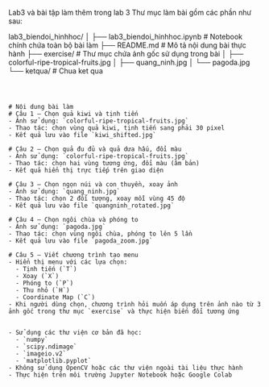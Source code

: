 Lab3 và bài tập làm thêm trong lab 3
Thư mục làm bài gồm các phần như sau:

lab3_biendoi_hinhhoc/
│
├── lab3_biendoi_hinhhoc.ipynb    # Notebook chính chứa toàn bộ bài làm
├── README.md                     # Mô tả nội dung bài thực hành
├── exercise/                     # Thư mục chứa ảnh gốc sử dụng trong bài
│   ├── colorful-ripe-tropical-fruits.jpg
│   ├── quang_ninh.jpg
│   └── pagoda.jpg
└── ketqua/                       # Chua ket qua
```



# Nội dung bài làm
# Câu 1 – Chọn quả kiwi và tịnh tiến
- Ảnh sử dụng: `colorful-ripe-tropical-fruits.jpg`
- Thao tác: chọn vùng quả kiwi, tịnh tiến sang phải 30 pixel
- Kết quả lưu vào file `kiwi_shifted.jpg`

# Câu 2 – Chọn quả đu đủ và quả dưa hấu, đổi màu
- Ảnh sử dụng: `colorful-ripe-tropical-fruits.jpg`
- Thao tác: chọn hai vùng tương ứng, đổi màu (âm bản)
- Kết quả hiển thị trực tiếp trên giao diện

# Câu 3 – Chọn ngọn núi và con thuyền, xoay ảnh
- Ảnh sử dụng: `quang_ninh.jpg`
- Thao tác: chọn 2 đối tượng, xoay mỗi vùng 45 độ
- Kết quả lưu vào file `quangninh_rotated.jpg`

# Câu 4 – Chọn ngôi chùa và phóng to
- Ảnh sử dụng: `pagoda.jpg`
- Thao tác: chọn vùng ngôi chùa, phóng to lên 5 lần
- Kết quả lưu vào file `pagoda_zoom.jpg`

# Câu 5 – Viết chương trình tạo menu
- Hiển thị menu với các lựa chọn:
  - Tịnh tiến (`T`)
  - Xoay (`X`)
  - Phóng to (`P`)
  - Thu nhỏ (`H`)
  - Coordinate Map (`C`)
- Khi người dùng chọn, chương trình hỏi muốn áp dụng trên ảnh nào từ 3 ảnh gốc trong thư mục `exercise` và thực hiện biến đổi tương ứng


- Sử dụng các thư viện cơ bản đã học:
  - `numpy`
  - `scipy.ndimage`
  - `imageio.v2`
  - `matplotlib.pyplot`
- Không sử dụng OpenCV hoặc các thư viện ngoài tài liệu thực hành
- Thực hiện trên môi trường Jupyter Notebook hoặc Google Colab
